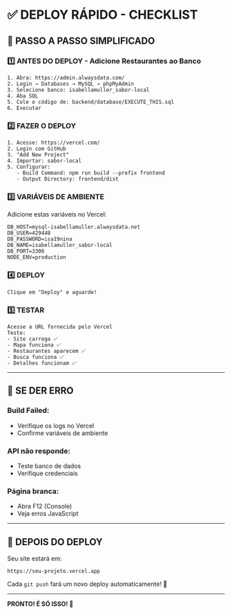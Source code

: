 # ✅ DEPLOY RÁPIDO - CHECKLIST

## 🎯 PASSO A PASSO SIMPLIFICADO

### 1️⃣ ANTES DO DEPLOY - Adicione Restaurantes ao Banco

```
1. Abra: https://admin.alwaysdata.com/
2. Login → Databases → MySQL → phpMyAdmin
3. Selecione banco: isabellamuller_sabor-local
4. Aba SQL
5. Cole o código de: backend/database/EXECUTE_THIS.sql
6. Executar
```

### 2️⃣ FAZER O DEPLOY

```
1. Acesse: https://vercel.com/
2. Login com GitHub
3. "Add New Project"
4. Importar: sabor-local
5. Configurar:
   - Build Command: npm run build --prefix frontend
   - Output Directory: frontend/dist
```

### 3️⃣ VARIÁVEIS DE AMBIENTE

Adicione estas variáveis no Vercel:

```env
DB_HOST=mysql-isabellamuller.alwaysdata.net
DB_USER=429448
DB_PASSWORD=isa19nina
DB_NAME=isabellamuller_sabor-local
DB_PORT=3306
NODE_ENV=production
```

### 4️⃣ DEPLOY

```
Clique em "Deploy" e aguarde!
```

### 5️⃣ TESTAR

```
Acesse a URL fornecida pelo Vercel
Teste:
- Site carrega ✅
- Mapa funciona ✅
- Restaurantes aparecem ✅
- Busca funciona ✅
- Detalhes funcionam ✅
```

---

## 🚨 SE DER ERRO

### Build Failed:
- Verifique os logs no Vercel
- Confirme variáveis de ambiente

### API não responde:
- Teste banco de dados
- Verifique credenciais

### Página branca:
- Abra F12 (Console)
- Veja erros JavaScript

---

## 📱 DEPOIS DO DEPLOY

Seu site estará em:
```
https://seu-projeto.vercel.app
```

Cada `git push` fará um novo deploy automaticamente! 🎉

---

**PRONTO! É SÓ ISSO! 🚀**
